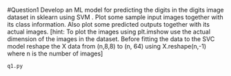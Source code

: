 #Question1
Develop an ML model for predicting the digits in the digits image dataset in
sklearn using SVM . Plot some sample input images together with its class
information. Also plot some predicted outputs together with its actual
images.
[hint: To plot the images using plt.imshow use the actual dimension of the
images in the dataset. Before fitting the data to the SVC model reshape the
X data from (n,8,8) to (n, 64) using X.reshape(n,-1) where n is the number of
images]
```
q1.py
```
